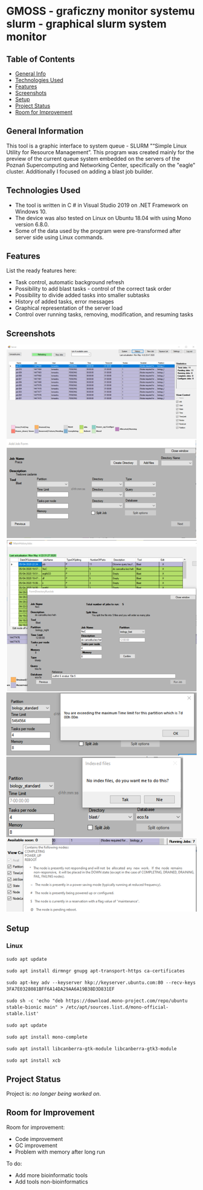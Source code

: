 # GMOSS - graficzny monitor systemu slurm - graphical slurm system monitor 
> 
> 

## Table of Contents
* [General Info](#general-information)
* [Technologies Used](#technologies-used)
* [Features](#features)
* [Screenshots](#screenshots)
* [Setup](#setup)
* [Project Status](#project-status)
* [Room for Improvement](#room-for-improvement)
<!--* [Acknowledgements](#acknowledgements)
* [Contact](#contact)
* [License](#license) -->
<!--* [Usage](#usage)-->


## General Information
This tool is a graphic interface to system queue - SLURM "“Simple Linux Utility for Resource Management”.
This program was created mainly for the preview of the current queue system embedded on the servers of the Poznań Supercomputing and Networking Center, specifically on the "eagle" cluster.
Additionally I focused on adding a blast job builder.



## Technologies Used
- The tool is written in C # in Visual Studio 2019 on .NET Framework on Windows 10.
- The device was also tested on Linux on Ubuntu 18.04 with using Mono version 6.8.0.
- Some of the data used by the program were pre-transformed after server side using Linux commands.


## Features
List the ready features here:
- Task control, automatic background refresh 
- Possibility to add blast tasks - control of the correct task order 
- Possibility to divide added tasks into smaller subtasks 
- History of added tasks, error messages 
- Graphical representation of the server load 
- Control over running tasks, removing, modification, and resuming tasks 


## Screenshots
![Main window](./images/main_window.png)
![add job window](./images/add_job.png)
![history rerun window](./images/history_window_rerun.png)
![info error window](./images/info_error.png)
![info no data window](./images/info_nodata.png)
![info window](./images/info_window.png)
<!-- If you have screenshots you'd like to share, include them here. -->


## Setup
### Linux
` sudo apt update `

` sudo apt install dirmngr gnupg apt-transport-https ca-certificates `

` sudo apt-key adv --keyserver hkp://keyserver.ubuntu.com:80 --recv-keys 3FA7E0328081BFF6A14DA29AA6A19B38D3D831EF `

` sudo sh -c 'echo "deb https://download.mono-project.com/repo/ubuntu stable-bionic main" > /etc/apt/sources.list.d/mono-official-stable.list' `

` sudo apt update `

` sudo apt install mono-complete `

` sudo apt install libcanberra-gtk-module libcanberra-gtk3-module `

` sudo apt install xcb `

<!--
## Usage

How does one go about using it?
Provide various use cases and code examples here.

`write-your-code-here`

-->
## Project Status
Project is: _no longer being worked on_. 


## Room for Improvement

Room for improvement:
- Code improvement
- GC improvement
- Problem with memory after long run

To do:
- Add more bioinformatic tools
- Add tools non-bioinformatics

<!--
## Acknowledgements
Give credit here.
- This project was inspired by...
- This project was based on [this tutorial](https://www.example.com).
- Many thanks to...

-->

<!-- Optional -->
<!-- ## License -->
<!-- This project is open source and available under the [... License](). -->

<!-- You don't have to include all sections - just the one's relevant to your project -->
